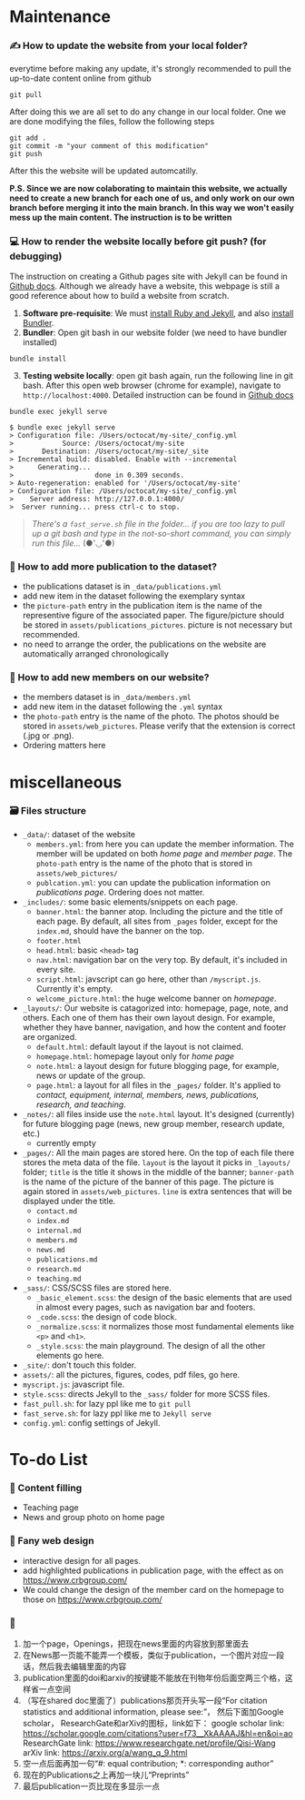 # Maintenance
### ✍️ How to update the website from your local folder?
everytime before making any update, it's strongly recommended to pull the up-to-date content online from github
```git
git pull
```
After doing this we are all set to do any change in our local folder. One we are done modifying the files, follow the following steps
```git
git add .
git commit -m "your comment of this modification"
git push
```
After this the website will be updated automcatilly. 

**P.S. Since we are now colaborating to maintain this website, we actually need to create a new branch for each one of us, and only work on our own branch before merging it into the main branch. In this way we won't easily mess up the main content. The instruction is to be written**

### 💻 How to render the website locally before git push? (for debugging)
The instruction on creating a Github pages site with Jekyll can be found in [Github docs](https://docs.github.com/en/pages/setting-up-a-github-pages-site-with-jekyll/creating-a-github-pages-site-with-jekyll). Although we already have a website, this webpage is still a good reference about how to build a website from scratch.

1. **Software pre-requisite**: We must [install Ruby and Jekyll](https://jekyllrb.com/docs/installation/windows/), and also [install Bundler](https://bundler.io/).
2. **Bundler**: Open git bash in our website folder (we need to have bundler installed)
```git
bundle install
```
3. **Testing website locally**: open git bash again, run the following line in git bash. After this open web browser (chrome for example), navigate to `http://localhost:4000`. Detailed instruction can be found in [Github docs](https://docs.github.com/en/pages/setting-up-a-github-pages-site-with-jekyll/testing-your-github-pages-site-locally-with-jekyll)
```git
bundle exec jekyll serve
```
```git
$ bundle exec jekyll serve
> Configuration file: /Users/octocat/my-site/_config.yml
>            Source: /Users/octocat/my-site
>       Destination: /Users/octocat/my-site/_site
> Incremental build: disabled. Enable with --incremental
>      Generating...
>                    done in 0.309 seconds.
> Auto-regeneration: enabled for '/Users/octocat/my-site'
> Configuration file: /Users/octocat/my-site/_config.yml
>    Server address: http://127.0.0.1:4000/
>  Server running... press ctrl-c to stop.
```

> *There's a `fast_serve.sh` file in the folder... if you are too lazy to pull up a git bash and type in the not-so-short command, you can simply run this file...*
>  (●'◡'●)


### 📖 How to add more publication to the dataset?
- the publications dataset is in `_data/publications.yml`
- add new item in the dataset following the exemplary syntax
- the `picture-path` entry in the publication item is the name of the representive figure of the associated paper. The figure/picture should be stored in `assets/publications_pictures`. picture is not necessary but recommended.
- no need to arrange the order, the publications on the website are automatically arranged chronologically

### 🧙 How to add new members on our website?
- the members dataset is in `_data/members.yml`
- add new item in the dataset following the `.yml` syntax
- the `photo-path` entry is the name of the photo. The photos should be stored in `assets/web_pictures`. Please verify that the extension is correct (.jpg or .png).
- Ordering matters here




# miscellaneous
### 🗃️ Files structure
- `_data/`: dataset of the website 
    - `members.yml`: from here you can update the member information. The member will be updated on both *home page* and *member page*. The `photo-path` entry is the name of the photo that is stored in `assets/web_pictures/` 
    - `publcation.yml`: you can update the publication information on *publications page*. Ordering does not matter.
- `_includes/`: some basic elements/snippets on each page.
    - `banner.html`: the banner atop. Including the picture and the title of each page. By default, all sites from `_pages` folder, except for the `index.md`, should have the banner on the top.
    - `footer.html`
    - `head.html`: basic `<head>` tag
    - `nav.html`: navigation bar on the very top. By default, it's included in every site. 
    - `script.html`: javscript can go here, other than `/myscript.js`. Currently it's empty.
    - `welcome_picture.html`: the huge welcome banner on *homepage*. 
- `_layouts/`: Our website is catagorized into: homepage, page, note, and others. Each one of them has their own layout design. For example, whether they have banner, navigation, and how the content and footer are organized.
    - `default.html`: default layout if the layout is not claimed.
    - `homepage.html`: homepage layout only for *home page*
    - `note.html`: a layout design for future blogging page, for example, news or update of the group.
    - `page.html`: a layout for all files in the `_pages/` folder. It's applied to *contact, equipment, internal, members, news, publications, research, and teaching*.
- `_notes/`: all files inside use the `note.html` layout. It's designed (currently) for future blogging page (news, new group member, research update, etc.)
    - currently empty
- `_pages/`: All the main pages are stored here. On the top of each file there stores the meta data of the file. `layout` is the layout it picks in `_layouts/` folder; `title` is the title it shows in the middle of the banner; `banner-path` is the name of the picture of the banner of this page. The picture is again stored in `assets/web_pictures`. `line` is extra sentences that will be displayed under the title.  
    - `contact.md`
    - `index.md`
    - `internal.md`
    - `members.md`
    - `news.md`
    - `publications.md`
    - `research.md`
    - `teaching.md`
- `_sass/`: CSS/SCSS files are stored here.
    - `_basic_element.scss`: the design of the basic elements that are used in almost every pages, such as navigation bar and footers.
    - `_code.scss`: the design of code block.
    - `_normalize.scss`: it normalizes those most fundamental elements like `<p>` and `<h1>`.
    - `_style.scss`: the main playground. The design of all the other elements go here.
- `_site/`: don't touch this folder.
- `assets/`: all the pictures, figures, codes, pdf files, go here. 
- `myscript.js`: javascript file. 
- `style.scss`: directs Jekyll to the `_sass/` folder for more SCSS files.
- `fast_pull.sh`: for lazy ppl like me to `git pull`
- `fast_serve.sh`: for lazy ppl like me to `Jekyll serve`
- `config.yml`: config settings of Jekyll.



# To-do List

### 🍉 Content filling
- Teaching page
- News and group photo on home page
### 🌟 Fany web design
- interactive design for all pages. 
- add highlighted publications in publication page, with the effect as on https://www.crbgroup.com/
- We could change the design of the member card on the homepage to those on https://www.crbgroup.com/

### 🧀
1. 加一个page，Openings，把现在news里面的内容放到那里面去
2. 在News那一页能不能弄一个模板，类似于publication，一个图片对应一段话，然后我去编辑里面的内容
3. publication里面的doi和arxiv的按键能不能放在刊物年份后面空两三个格，这样省一点空间
4. （写在shared doc里面了）publications那页开头写一段“For citation statistics and additional information, please see:”， 然后下面加Google scholar， ResearchGate和arXiv的图标，link如下：
google scholar link: https://scholar.google.com/citations?user=f73__XkAAAAJ&hl=en&oi=ao
ResearchGate link: https://www.researchgate.net/profile/Qisi-Wang
arXiv link: https://arxiv.org/a/wang_q_9.html
5. 空一点后面再加一句“#: equal contribution; *: corresponding author”
6. 现在的Publications之上再加一块儿“Preprints”
7. 最后publication一页比现在多显示一点